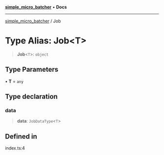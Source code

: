 [**simple_micro_batcher**](../README.md) • **Docs**

***

[simple_micro_batcher](../globals.md) / Job

# Type Alias: Job\<T\>

> **Job**\<`T`\>: `object`

## Type Parameters

• **T** = `any`

## Type declaration

### data

> **data**: `JobDataType`\<`T`\>

## Defined in

index.ts:4
